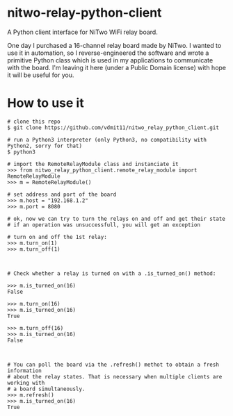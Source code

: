 nitwo-relay-python-client
=========================

A Python client interface for NiTwo WiFi relay board.

One day I purchased a 16-channel relay board made by NiTwo.
I wanted to use it in automation, so I reverse-engineered the software
and wrote a primitive Python class which is used in my applications to
communicate with the board.
I'm leaving it here (under a Public Domain license) with hope it will be useful for you.


How to use it
=============

```
# clone this repo
$ git clone https://github.com/vdmit11/nitwo_relay_python_client.git

# run a Python3 interpreter (only Python3, no compatibility with Python2, sorry for that)
$ python3

# import the RemoteRelayModule class and instanciate it
>>> from nitwo_relay_python_client.remote_relay_module import RemoteRelayModule
>>> m = RemoteRelayModule()

# set address and port of the board
>>> m.host = "192.168.1.2"
>>> m.port = 8080

# ok, now we can try to turn the relays on and off and get their state
# if an operation was unsuccessfull, you will get an exception

# turn on and off the 1st relay:
>>> m.turn_on(1)
>>> m.turn_off(1)



# Check whether a relay is turned on with a .is_turned_on() method: 

>>> m.is_turned_on(16)
False

>>> m.turn_on(16)
>>> m.is_turned_on(16)
True

>>> m.turn_off(16)
>>> m.is_turned_on(16)
False



# You can poll the board via the .refresh() methot to obtain a fresh information
# about the relay states. That is necessary when multiple clients are working with
# a board simultaneously.
>>> m.refresh()
>>> m.is_turned_on(16)
True
```
